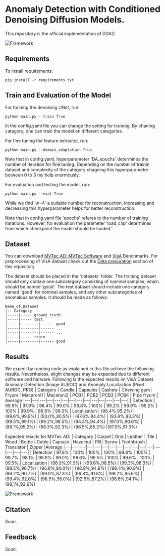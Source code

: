 # Anomaly Detection with Conditioned Denoising Diffusion Models.

This repository is the official implementation of DDAD

![Framework](images/DDAD_Framework.png)


## Requirements

To install requirements:

```setup
pip install -r requirements.txt
```

## Train and Evaluation of the Model
For tarining the denoising UNet, run:

```train
python main.py --train True
```

In the config.yaml file you can change the setting for trainnig. By chaning category, one can train the model on different categories.

For fine tuning the feature extractor, run:

```domain_adaptation
python main.py --domain_adaptation True
```
Note that in config.yaml, hyperparameter 'DA_epochs' determines the number of iteration for fine tuning. Depending on the number of trainin dataset and complexity of the category chagning this hyperparameter between 0 to 3 my help enormously.

For evaluation and testing the model, run:
```eval
python main.py --eval True
```
While we find 'w=4' a suitable number for reconstruction, increasing and decreasing this hyperparameter helps for better reconstruction.


Note that in config.yaml file 'epochs' referes to the number of training itarations. However, for evaluation the parameter 'load_chp' determines from which checkpoint the model should be loaded.'

## Dataset
You can download  [MVTec AD: MVTec Software](https://www.mvtec.com/company/research/datasets/mvtec-ad/) and [VisA](https://amazon-visual-anomaly.s3.us-west-2.amazonaws.com/VisA_20220922.tar) Benchmarks.
For preprocessing of VisA dataset check out the [Data preparation](https://github.com/amazon-science/spot-diff/tree/main) section of this repository.

The dataset should be placed in the 'datasets' folder. The training dataset should only contain one subcategory consisting of nominal samples, which should be named 'good'. The test dataset should include one category named 'good' for nominal samples, and any other subcategories of anomalous samples. It should be made as follows:

```shell
Name_of_Dataset
|-- Category
|-----|----- ground_truth
|-----|----- test
|-----|--------|------ good
|-----|--------|------ ...
|-----|--------|------ ...
|-----|----- train
|-----|--------|------ good
```


## Results
We expect by running code as explained in this file achieve the following results. Nevertheless, slight changes may be expected due to different software and harware.
Following is the expected results on VisA Dataset. Anomaly Detection (Image AUROC) and Anomaly Localization (Pixel AUROC, PRO)
| Category | Candle | Capsules |  Cashew | Chewing gum | Fryum | Macaroni1 |  Macaroni2 | PCB1 | PCB2 | PCB3 | PCB4 | Pipe fryum | Average
|---|---|---|---|---|---|---|---|---|---|---|---|---|---|
| Detection | 99.9% | 97.9% | 98.4% | 99.0% | 98.8% | 100% | 99.2% | 99.9% |  99.2% | 100% | 99.9% | 99.8% | 99.3%
| Localization | (98.4%,95.2%) |  (99.6%,99.6%) | (93.0%,80.5%) | (97.6%,84.4%) | (93.6%,93.3%) | (99.3%,99.1%) | (99.2%,98.5%) | (94.3%,94.4%) | (97.0%,90.6%) | (98.1%,95.2%) | (98.3%,92.3%) | (96.5%,85.2%) |(97.0%,91.3%)

Expected results for MVTec AD:
| Category | Carpet | Grid |  Leather | Tile | Wood | Bottle |  Cable | Capsule | Hazelnut | Pill | Screw | Toothbrush | Transistor | Zipper |Average
|---|---|---|---|---|---|---|---|---|---|---|---|---|---|---|---|
| Detection | 97.8% | 100% | 100% | 100% | 99.8% | 100% | 99.7% | 98.1% | 99.9% | 99.0% | 98.6% | 99.5% | 100% | 99.6% | 100% | 99.5% 
| Localization | (98.0%,91.0%) |  (99.6%,98.5%) | (99.3%,98.3%) | (98.5%,96.7%) | (96.8%,90.0%) | (98.9%,94.8%) | (98.4%,90.9%) | (96.2%,90.7%) | (99.0%,87.3%) | (96.8%,91.8%) | (99.2%,95.6%) | (99.4%,92.0%) | (98.9%,95.0%) | (92.6%,87.2%) | (98.6%,94.1%) | (98,1%,92.9%)

![Framework](images/Qualitative.png)

## Citation

Soon.

## Feedback

Soon.
